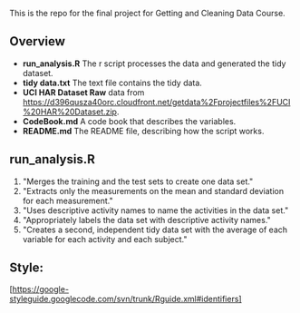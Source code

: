 This is the repo for the final project for Getting and Cleaning Data Course.

## Overview
* **run_analysis.R** The r script processes the data and generated the tidy dataset.
* **tidy data.txt** The text file contains the tidy data.
* **UCI HAR Dataset Raw** data from https://d396qusza40orc.cloudfront.net/getdata%2Fprojectfiles%2FUCI%20HAR%20Dataset.zip.
* **CodeBook.md** A code book that describes the variables.
* **README.md** The README file, describing how the script works.

## run_analysis.R
1. "Merges the training and the test sets to create one data set."
2. "Extracts only the measurements on the mean and standard deviation for each measurement."
3. "Uses descriptive activity names to name the activities in the data set."
4. "Appropriately labels the data set with descriptive activity names."
5. "Creates a second, independent tidy data set with the average of each variable for each activity and each subject."


## Style:
[https://google-styleguide.googlecode.com/svn/trunk/Rguide.xml#identifiers]